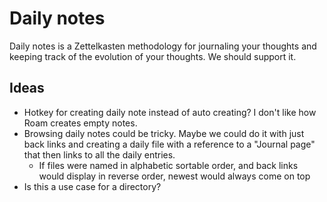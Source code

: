 # Daily notes

Daily notes is a Zettelkasten methodology for journaling your thoughts and keeping track of the evolution of your thoughts. We should support it.

## Ideas

- Hotkey for creating daily note instead of auto creating? I don't like how Roam creates empty notes.
- Browsing daily notes could be tricky. Maybe we could do it with just back links and creating a daily file with a reference to a "Journal page" that then links to all the daily entries.
  - If files were named in alphabetic sortable order, and back links would display in reverse order, newest would always come on top
- Is this a use case for a directory?
